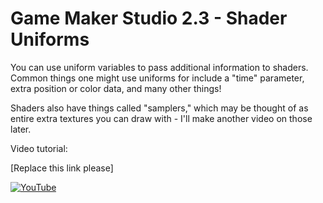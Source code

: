 # Game Maker Studio 2.3 - Shader Uniforms

You can use uniform variables to pass additional information to shaders. Common things one might use uniforms for include a "time" parameter, extra position or color data, and many other things!

Shaders also have things called "samplers," which may be thought of as entire extra textures you can draw with - I'll make another video on those later.

Video tutorial:

[Replace this link please]

[![YouTube](https://i.ytimg.com/vi/a2AqOYXpHcI/hqdefault.jpg)](https://youtu.be/a2AqOYXpHcI)